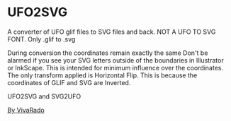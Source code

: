 UFO2SVG
===================

A converter of UFO glif files to SVG files and back.
NOT A UFO TO SVG FONT. Only .glif to .svg

During conversion the coordinates remain exactly the same
Don't be alarmed if you see your SVG letters outside of the boundaries in Illustrator or InkScape.
This is intended for minimum influence over the coordinates. The only transform applied is Horizontal Flip.
This is because the coordinates of GLIF and SVG are Inverted.

UFO2SVG and SVG2UFO

[By VivaRado](https://www.vivarado.com)
